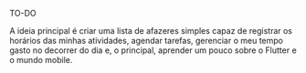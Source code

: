 TO-DO


A ideia principal é criar uma lista de afazeres simples 
capaz de registrar os horários das minhas atividades, agendar tarefas, gerenciar o meu tempo gasto no decorrer do dia e,
o principal, aprender um pouco sobre o Flutter e o mundo mobile.
